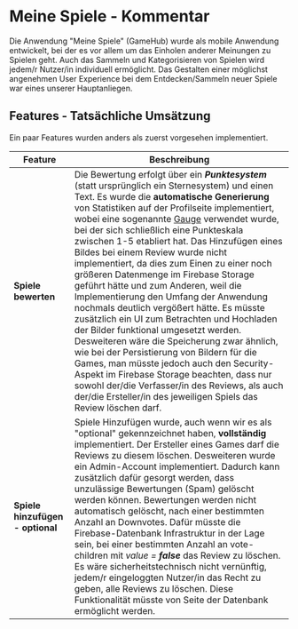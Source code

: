 # Meine Spiele - Kommentar

Die Anwendung "Meine Spiele" (GameHub) wurde als mobile Anwendung entwickelt, bei der es vor allem um das Einholen anderer Meinungen zu Spielen geht. Auch das Sammeln und Kategorisieren von Spielen wird jedem/r Nutzer/in individuell ermöglicht. Das Gestalten einer möglichst angenehmen User Experience bei dem Entdecken/Sammeln neuer Spiele war eines unserer Hauptanliegen.

## Features - Tatsächliche Umsätzung

Ein paar Features wurden anders als zuerst vorgesehen implementiert.

| Feature | Beschreibung | 
|---------|--------------|
| **Spiele bewerten** | Die Bewertung erfolgt über ein ***Punktesystem*** (statt ursprünglich ein Sternesystem) und einen Text. Es wurde die **automatische Generierung** von Statistiken auf der Profilseite implementiert, wobei eine sogenannte [Gauge](https://choosealicense.com/licenses/mit/) verwendet wurde, bei der sich schließlich eine Punkteskala zwischen 1-5 etabliert hat. Das Hinzufügen eines Bildes bei einem Review wurde nicht implementiert, da dies zum Einen zu einer noch größeren Datenmenge im Firebase Storage geführt hätte und zum Anderen, weil die Implementierung den Umfang der Anwendung nochmals deutlich vergößert hätte. Es müsste zusätzlich ein UI zum Betrachten und Hochladen der Bilder funktional umgesetzt werden. Desweiteren wäre die Speicherung zwar ähnlich, wie bei der Persistierung von Bildern für die Games, man müsste jedoch auch den Security-Aspekt im Firebase Storage beachten, dass nur sowohl der/die Verfasser/in des Reviews, als auch der/die Ersteller/in des jeweiligen Spiels das Review löschen darf.|
|**Spiele hinzufügen - optional**| Spiele Hinzufügen wurde, auch wenn wir es als "optional" gekennzeichnet haben, **vollständig** implementiert. Der Ersteller eines Games darf die Reviews zu diesem löschen. Desweiteren wurde ein Admin-Account implementiert. Dadurch kann zusätzlich dafür gesorgt werden, dass unzulässige Bewertungen (Spam) gelöscht werden können. Bewertungen werden nicht automatisch gelöscht, nach einer bestimmten Anzahl an Downvotes. Dafür müsste die Firebase-Datenbank Infrastruktur in der Lage sein, bei einer bestimmten Anzahl an vote-children mit *value = **false*** das Review zu löschen. Es wäre sicherheitstechnisch nicht vernünftig, jedem/r eingeloggten Nutzer/in das Recht zu geben, alle Reviews zu löschen. Diese Funktionalität müsste von Seite der Datenbank ermöglicht werden.| 


